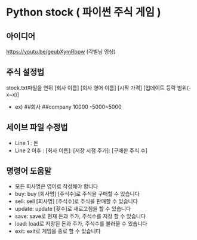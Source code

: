 # Python stock ( 파이썬 주식 게임 )

## 아이디어
https://youtu.be/geubXymRbpw
(각별님 영상)
## 주식 설정법
stock.txt파일을 연뒤
[회사 이름] [회사 영어 이름] [시작 가격] [업데이트 등락 범위(-x~x)]
- ex) ##회사 ##company 10000 -5000~5000

## 세이브 파일 수정법
- Line 1 : 돈
- Line 2 이후 : [회사 이름]: [저장 시점 주가]: [구매한 주식 수]

## 명령어 도움말
- 모든 회사명은 영어로 작성해야 합니다
- buy: buy [회사명] [주식수]로 주식을 구매할 수 있습니다
- sell: sell [회사명] [주식수]로 주식을 판매할 수 있습니다
- update: update [횟수]로 새로고침을 할 수 있습니다
- save: save로 현재 돈과 주가, 주식수를 저장 할 수 있습니다
- load: load로 저장된 돈과 주가, 주식수를 불러올 수 있습니다
- exit: exit로 게임을 종료 할 수 있습니다
